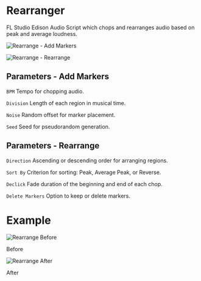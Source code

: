 # Rearranger
 FL Studio Edison Audio Script which chops and rearranges audio based on peak and average loudness.


![Rearrange - Add Markers](https://github.com/Everither/rearranger/assets/122586326/af03990c-1ce0-4baa-87f2-b5b4baecd29b)


![Rearrange - Rearrange](https://github.com/Everither/rearranger/assets/122586326/a22d78ae-655f-4365-a8be-88613d94d717)

 

## Parameters - Add Markers
 
`BPM` Tempo for chopping audio. 

`Division` Length of each region in musical time. 

`Noise` Random offset for marker placement. 

`Seed` Seed for pseudorandom generation.

## Parameters - Rearrange

`Direction` Ascending or descending order for arranging regions. 

`Sort By` Criterion for sorting: Peak, Average Peak, or Reverse. 

`Declick` Fade duration of the beginning and end of each chop.

`Delete Markers` Option to keep or delete markers.

# Example


![Rearrange Before](https://github.com/Everither/rearranger/assets/122586326/91074f85-c6f7-4c62-a4f1-8f3c9ccecf21)


Before




![Rearrange After](https://github.com/Everither/rearranger/assets/122586326/fef9c90e-2c7f-4f7a-8cc7-b1e0d0201963)


After
